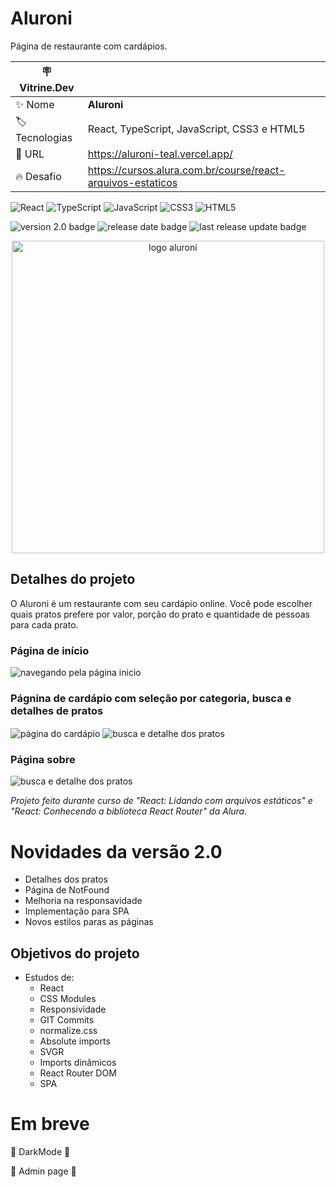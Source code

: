 # Aluroni

Página de restaurante com cardápios.

| :placard: Vitrine.Dev |     |
| -------------  | --- |
| :sparkles: Nome        | **Aluroni**
| :label: Tecnologias | React, TypeScript, JavaScript, CSS3 e HTML5
| :rocket: URL         | https://aluroni-teal.vercel.app/
| :fire: Desafio     | https://cursos.alura.com.br/course/react-arquivos-estaticos

![React](https://img.shields.io/badge/react-%2320232a.svg?style=for-the-badge&logo=react&logoColor=%2361DAFB)
![TypeScript](https://img.shields.io/badge/typescript-%23007ACC.svg?style=for-the-badge&logo=typescript&logoColor=white)
![JavaScript](https://img.shields.io/badge/javascript-%23323330.svg?style=for-the-badge&logo=javascript&logoColor=%23F7DF1E)
![CSS3](https://img.shields.io/badge/css3-%231572B6.svg?style=for-the-badge&logo=css3&logoColor=white)
![HTML5](https://img.shields.io/badge/html5-%23E34F26.svg?style=for-the-badge&logo=html5&logoColor=white)


![version 2.0 badge](https://img.shields.io/badge/Version-2.0-green)
![release date badge](https://img.shields.io/badge/Release%20date-31%2F10%2F22-blue)
![last release update badge](https://img.shields.io/badge/Last%20Release%20Update-21%2F02%2F23-brightgreen)

<div align="center">
 <img alt="logo aluroni" src="https://user-images.githubusercontent.com/91892938/221433308-e2bf1641-8e6d-4290-b2ec-bd07260341f4.svg#vitrinedev" width="500"/>
</div>
 
## Detalhes do projeto

O Aluroni é um restaurante com seu cardápio online. Você pode escolher quais pratos prefere por valor, porção do prato e quantidade de pessoas para cada prato.

### Página de início
 <img align="center" alt="navegando pela página inicio" src="https://user-images.githubusercontent.com/91892938/221432713-d65fc8ce-ca4b-455d-8ca9-7ad45d1e345c.gif" />

### Págnina de cardápio com seleção por categoria, busca e detalhes de pratos
 <img align="center" alt="página do cardápio" src="https://user-images.githubusercontent.com/91892938/221432916-960d5902-ac50-4246-883f-2e6ebf9cb5d2.gif" />
 
 <img align="center" alt="busca e detalhe dos pratos" src="https://user-images.githubusercontent.com/91892938/221433098-94983e0d-01bb-4502-9cea-3769fc7b0b1f.gif" />

### Página sobre
<img align="center" alt="busca e detalhe dos pratos" src="https://user-images.githubusercontent.com/91892938/221433174-bfc44cc8-fa1f-4a18-b23e-24f33d8b3cd5.gif" />

_Projeto feito durante curso de "React: Lidando com arquivos estáticos" e "React: Conhecendo a biblioteca React Router" da Alura._

# Novidades da versão 2.0

- Detalhes dos pratos
- Página de NotFound
- Melhoria na responsavidade
- Implementação para SPA
- Novos estilos paras as páginas

## Objetivos do projeto
* Estudos de:
  * React
  * CSS Modules
  * Responsividade
  * GIT Commits
  * normalize.css
  * Absolute imports
  * SVGR
  * Imports dinâmicos
  * React Router DOM
  * SPA

# Em breve

:construction: DarkMode :construction:

:construction: Admin page :construction:
